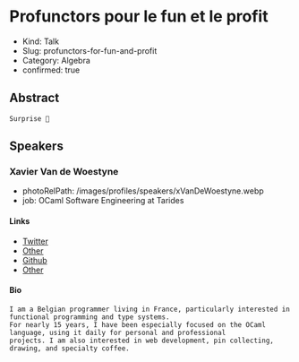 # Profunctors pour le fun et le profit

- Kind: Talk
- Slug: profunctors-for-fun-and-profit
- Category: Algebra
- confirmed: true

## Abstract

```
Surprise 👀
```

## Speakers

### Xavier Van de Woestyne

- photoRelPath: /images/profiles/speakers/xVanDeWoestyne.webp
- job: OCaml Software Engineering at Tarides

#### Links

- [Twitter](https://twitter.com/vdwxv)
- [Other](https://xvw.lol/)
- [Github](https://github.com/xvw)
- [Other](https://merveilles.town/@xvw)

#### Bio

```
I am a Belgian programmer living in France, particularly interested in functional programming and type systems.
For nearly 15 years, I have been especially focused on the OCaml language, using it daily for personal and professional 
projects. I am also interested in web development, pin collecting, drawing, and specialty coffee.
```
